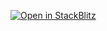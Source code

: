 [![Open in StackBlitz](https://developer.stackblitz.com/img/open_in_stackblitz.svg)](https://stackblitz.com/fork/github/johnhwhite/code-examples/tree/main/layout-toolbar-sectioned)
